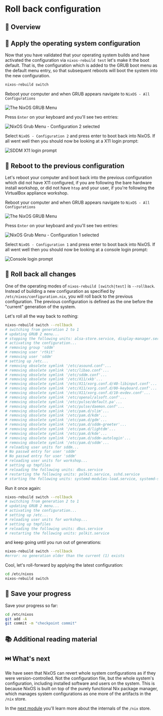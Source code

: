 # Roll back configuration

## 📖 Overview

## 🎯 Apply the operating system configuration

Now that you have validated that your operating system builds and have activated
the configuration via `nixos-rebuild test` let's make it the boot default. That
is, the configuration which is added to the GRUB boot menu as the default menu
entry, so that subsequent reboots will boot the system into the new
configuration.

```bash
nixos-rebuild switch
```

Reboot your computer and when GRUB appears navigate to `NixOS - All
Configurations`

![The NixOS GRUB Menu](grub-menu.png)

Press `Enter` on your keyboard and you'll see two entries:

![NixOS Grub Menu - Configuration 2 selected](grub-menu-two-generations-gen2-selected.png)

Select `NixOS - Configuration 2` and press enter to boot back into NixOS. If all
went well then you should now be looking at a X11 login prompt:

![SDDM X11 login prompt](sddm-login-prompt.png)

## 🎯 Reboot to the previous configuration

Let's reboot your computer and boot back into the previous configuration which
did not have X11 configured, if you are following the bare hardware install
workshop, or did not have `htop` and your user, if you're following the
VirtualBox appliance workshop.

Reboot your computer and when GRUB appears navigate to `NixOS - All
Configurations`

![The NixOS GRUB Menu](grub-menu.png)

Press `Enter` on your keyboard and you'll see two entries:

![NixOS Grub Menu - Configuration 1 selected](grub-menu-two-generations-gen1-selected.png)

Select `NixOS - Configuration 1` and press enter to boot back into NixOS. If all
went well then you should now be looking at a console login prompt:

![Console login prompt](console-login-prompt.png)

## 🎯 Roll back all changes

One of the operating modes of `nixos-rebuild [switch|test]` is `--rollback`.
Instead of building a new configuration as specified by
`/etc/nixos/configuration.nix`, you will roll back to the previous
configuration. The previous configuration is defined as the one before the
"current" generation of the system.

Let's roll all the way back to nothing:

```bash
nixos-rebuild switch --rollback
# switching from generation 2 to 1
# updating GRUB 2 menu...
# stopping the following units: alsa-store.service, display-manager.service, systemd-modules-load.service, systemd-sysctl.service, systemd-udevd-control.socket, systemd-udevd-kernel.socket, systemd-udevd.service, upower.service
# activating the configuration...
# removing group 'sddm'
# removing user 'rtkit'
# removing user 'sddm'
# setting up /etc...
# removing obsolete symlink '/etc/asound.conf'...
# removing obsolete symlink '/etc/libao.conf'...
# removing obsolete symlink '/etc/sddm.conf'...
# removing obsolete symlink '/etc/X11/xkb'...
# removing obsolete symlink '/etc/X11/xorg.conf.d/40-libinput.conf'...
# removing obsolete symlink '/etc/X11/xorg.conf.d/00-keyboard.conf'...
# removing obsolete symlink '/etc/X11/xorg.conf.d/10-evdev.conf'...
# removing obsolete symlink '/etc/openal/alsoft.conf'...
# removing obsolete symlink '/etc/pulse/default.pa'...
# removing obsolete symlink '/etc/pulse/daemon.conf'...
# removing obsolete symlink '/etc/pam.d/slim'...
# removing obsolete symlink '/etc/pam.d/kdm'...
# removing obsolete symlink '/etc/pam.d/gdm'...
# removing obsolete symlink '/etc/pam.d/sddm-greeter'...
# removing obsolete symlink '/etc/pam.d/lightdm'...
# removing obsolete symlink '/etc/pam.d/kde'...
# removing obsolete symlink '/etc/pam.d/sddm-autologin'...
# removing obsolete symlink '/etc/pam.d/sddm'...
# reloading user units for sddm...
# No passwd entry for user 'sddm'
# No passwd entry for user 'sddm'
# reloading user units for workshop...
# setting up tmpfiles
# reloading the following units: dbus.service
# restarting the following units: polkit.service, sshd.service
# starting the following units: systemd-modules-load.service, systemd-sysctl.service, systemd-udevd-control.socket, systemd-udevd-kernel.socket
```

Run it once again:

```bash
nixos-rebuild switch --rollback
# switching from generation 2 to 1
# updating GRUB 2 menu...
# activating the configuration...
# setting up /etc...
# reloading user units for workshop...
# setting up tmpfiles
# reloading the following units: dbus.service
# restarting the following units: polkit.service
```

and keep going until you run out of generations:

```bash
nixos-rebuild switch --rollback
#error: no generation older than the current (1) exists
```

Cool, let's roll-forward by applying the latest configuration:

```bash
cd /etc/nixos
nixos-rebuild switch
```

## 🎯 Save your progress

Save your progress so far:

```bash
cd /etc/nixos
git add -A
git commit -m "checkpoint commit"
```

## 📚 Additional reading material

## ⏭️ What's next

We have seen that NixOS can revert whole system configurations as if they were version-controlled. Not the configuration file, but the whole system's configuration, including installed software and users on the system. This is because NixOS is built on top of the purely functional Nix package manager, which manages system configurations as one more of the artifacts in the `/nix` store.

In the [next module][next-module] you'll learn more about the internals of the `/nix` store.

<!-- in-line links -->
[fhs-standard]: https://en.wikipedia.org/wiki/Filesystem_Hierarchy_Standard

[next-module]: ../05-introducing-the-nixstore/README.md
